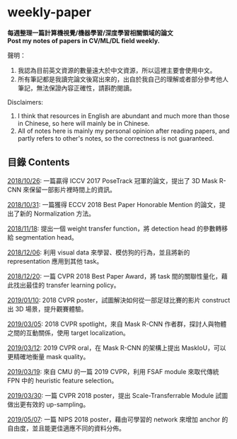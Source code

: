 # weekly-paper #
**每週整理一篇計算機視覺/機器學習/深度學習相關領域的論文**  
**Post my notes of papers in CV/ML/DL field weekly.**  

聲明：  
1) 我認為目前英文資源的數量遠大於中文資源，所以這裡主要會使用中文。  
2) 所有筆記都是我讀完論文後寫出來的，出自於我自己的理解或者部分參考他人筆記，無法保證內容正確性，請斟酌閱讀。  


Disclaimers:  
1) I think that resources in English are abundant and much more than those in Chinese, so here will mainly be in Chinese.  
2) All of notes here is mainly my personal opinion after reading papers, and partly refers to other's notes, so the correctness is not guaranteed.  

## 目錄 Contents  

[2018/10/26](2018/October/26.md): 一篇贏得 ICCV 2017 PoseTrack 冠軍的論文，提出了 3D Mask R-CNN 來保留一部影片裡時間上的資訊。  

[2018/10/31](2018/October/31.md): 一篇獲得 ECCV 2018 Best Paper Honorable Mention 的論文，提出了新的 Normalization 方法。

[2018/11/18](2018/November/18.md): 提出一個 weight transfer function，將 detection head 的參數轉移給 segmentation head。

[2018/12/06](2018/December/6.md): 利用 visual data 來學習、模仿狗的行為，並且將新的 representation 應用到其他 task。

[2018/12/20](2018/December/20.md): 一篇 CVPR 2018 Best Paper Award，將 task 間的關聯性量化，藉此找出最佳的 transfer learning policy。

[2019/01/10](2019/January/10.md): 2018 CVPR poster，試圖解決如何從一部足球比賽的影片 construct 出 3D 場景，提升觀賽體驗。

[2019/03/05](2019/March/5.md): 2018 CVPR spotlight，來自 Mask R-CNN 作者群，探討人與物體之間的互動關係，使用 target localization。

[2019/03/12](2019/March/12.md): 2019 CVPR oral，在 Mask R-CNN 的架構上提出 MaskIoU，可以更精確地衡量 mask quality。

[2019/03/19](2019/March/19.md): 來自 CMU 的一篇 2019 CVPR，利用 FSAF module 來取代傳統 FPN 中的 heuristic feature selection。

[2019/03/30](2019/March/30.md): 一篇 CVPR 2018 poster，提出 Scale-Transferrable Module 試圖做出更有效的 up-sampling。

[2019/05/07](2019/May/7.md): 一篇 NIPS 2018 poster，藉由可學習的 network 來增加 anchor 的自由度，並且能更佳適應不同的資料分佈。
